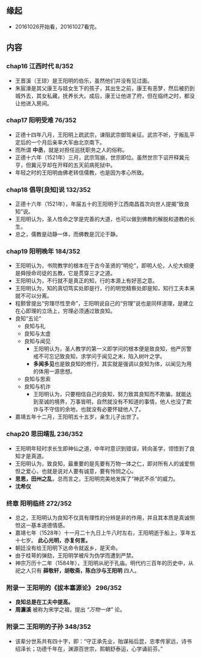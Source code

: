 ##  缘起 
+ 20161026开始看，20161027看完。

##  内容
###  chap16 江西时代 8/352
+ 王晋溪（王琼）是王阳明的伯乐，虽然他们并没有见过面。
+ 朱宸濠是其父康王与妓女生下的孩子，其出生之前，康王有恶梦，然后被扔到城外去，其女私藏，抚养长大。成后，康王让他进了府，但在临终之时，都没让他进入房间。

###  chap17 阳明受难 76/352
+ 正德十四年八月，王阳明上疏武宗，谏阻武宗御驾亲征。武宗不听，于叛乱平定后的一个月后亲率大军由北京南下。
+ 而所谓 **中丞**，就是对担任巡抚职务之人的俗称。
+ 正德十六年（1521年）三月，武宗驾崩，世宗即位。虽然世宗下诏开释冀元亨，但冀元亨却在开释的五天前病死狱中。
+ 年轻之时的王阳明由佛老转信儒教，也是因为孝心所致。

###  chap18 倡导[良知]说  132/352
+ 正德十六年（1521年），年届五十的王阳明于江西南昌首次向世人提揭“致良知”说。
+ 王阳明认为，圣人性命之学是完善的大道，也可以做到佛教的解脱和道教的长生。
+ 总之，儒教是动静一体，而佛教是沉沦于静。

###  chap19 阳明晚年  184/352
+ 王阳明认为，书院教学的根本在于古今圣贤的“明伦”，即明人伦，人伦大纲便是舜授命司徒的五教，它是贯穿三才之道。
+ 王阳明认为，不行就不是真正的知，行的本源上有好恶之意。
+ 王阳明认为，知的真切笃实处即是行，行的明觉精察处即是知，知行工夫本来就不可以分离。
+ 程颢曾提出“穷理尽性至命”，王阳明说自己的“穷理”说也是同样道理，是建立在心即理的立场上，穷理必须通过致良知。
+ 良知“五论”
	+ 良知与礼
	+ 良知与太虚
	+ 良知与闻见 
		+ 王阳明认为，圣人教学的第一义即学问的根本便是致良知，他严厉警戒不可忘记致良知，求学问于闻见之末，陷入树叶之学。 
		+ **多闻多见**也是致良知的修行，其实就是强调以良知为体，以闻见为用的体用一源思想。
	+ 良知与思索
	+ 良知与机诈
		+ 王阳明认为，只要相信自己的良知，努力致其良知而不欺骗，就能达到至诚的境界，万事皆明，自然就没有不知道的事情，他人也没了欺诈与不守信的余地，也就没有必要怀疑他人了。
+ 嘉靖五年十二月，王阳明五十五岁，亲生儿子出世了。 

###  chap20 思田靖乱  236/352
+ 王阳明年轻时求长生即神仙之道，中年时意识到错误，转向圣学，领悟到了良知才是真道。
+ 王阳明认为，致良知，最重要的是先要有万物一体之仁，即对所有人的诚爱恻怛之爱心，也就是说对人要有诚意，要有怜悯之心。
+ **思恩，田州之乱**，总而言之，王阳明完美地发挥了“神武不杀”的威力。
+ **沈希仪**

###  终章  阳明临终 272/352
+ 总之，王阳明认为良知不仅具有理性的分辨是非的作用，并且其本质是真诚恻怛这一基本道德情感。
+ 嘉靖七年（1528年）十一月二十九日上午八时左右，王阳明逝于船上，享年五十七岁。 **此心光明，亦复何言。**
+ 朝廷没有给王阳明下达命令就返乡，是天命。
+ 由于桂萼的弹劾，王阳明学被斥为伪学而遭到严禁。
+ 神宗万历十二年（1584年），王阳明从祀于孔庙。明代约三百年的历史中，从祀之人只有 **薛敬轩，胡敬斋，陈白沙与王阳明** 四人。

### 附录一 王阳明的《拔本塞源论》  296/352
+ **良知总是在工夫中提高。**
+ **周濂溪** 被称为宋学之祖，提出 *“万物一体”* 论。

### 附录二 王阳明的子孙  348/352
+ 该辈分世系共有四十字，即：“守正承先业，贻谋裕后昆，忠孝传家远，诗书绍泽长；功德千年在，渊源百世宗，熙朝舒泰运，心学诵前芬。”
